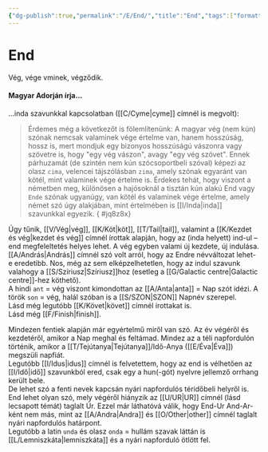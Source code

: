 ```yaml
---
{"dg-publish":true,"permalink":"/E/End/","title":"End","tags":["formatted🟢"],"created":"2023-10-17T08:29","updated":"2023-10-17T08:29"}
---
```



# End

Vég, vége vminek, végződik.  

#### Magyar Adorján írja...

...inda szavunkkal kapcsolatban ([[C/Cyme\|cyme]] címnél is megvolt):  
> Érdemes még a következőt is fölemlítenünk: A magyar vég (nem kún) szónak nemcsak valaminek vége értelme van, hanem hosszúság, hossz is, mert mondjuk egy bizonyos hosszúságú vászonra vagy szövetre is, hogy "egy vég vászon", avagy "egy vég szövet". Ennek párhuzamát (de szintén nem kún szócsoportbeli szóval) képezi az olasz `cima`, velencei tájszólásban `zima`, amely szónak egyaránt van kötél, mint valaminek vége értelme is. Érdekes tehát, hogy viszont a németben meg, különösen a hajósoknál a tisztán kún alakú End vagy `Ende` szónak ugyanúgy, van kötél és valaminek vége értelme, amely német szó úgy alakjában, mint értelmében is [[I/Inda\|inda]] szavunkkal egyezik.  { #jq8z8x}


  

Úgy tűnik, [[V/Vég\|vég]], [[K/Köt\|köt]], [[T/Tail\|tail]], valamint a [[K/Kezdet és vég\|kezdet és vég]] címnél írottak alapján, hogy az (inda helyett) ind-ul – end megfeleltetés helyes lehet. A vég egyben valami új kezdete, új indulása. [[A/András\|András]] címnél szó volt arról, hogy az Endre névváltozat lehet-e eredetibb. Nos, még az sem elképzelhetetlen, hogy az indul szavunk valahogy a [[S/Szíriusz\|Szíriusz]]hoz (esetleg a [[G/Galactic centre\|Galactic centre]]-hez köthető).  
A hindi `ant` = vég viszont kimondottan az [[A/Anta\|anta]] = Nap szót idézi. A török `son` = vég, halál szóban is a [[S/SZON\|SZON]] Napnév szerepel.  
Lásd még legutóbb [[K/Követ\|követ]] címnél írottakat is.  
Lásd még [[F/Finish\|finish]].  

Mindezen fentiek alapján már egyértelmű miről van szó. Az év végéről és kezdetéről, amikor a Nap meghal és feltámad. Mindez az a téli napfordulón történik, amikor a [[T/Tejútanya\|Tejútanya]]/Idő-Anya ([[E/Éva\|Éva]]) megszüli napfiát.  
Legutóbb [[I/Idus\|idus]] címnél is felvetettem, hogy az end is vélhetően az [[I/Idő\|idő]] szavunkból ered, csak egy a hun(-gót) nyelvre jellemző orrhang került bele.  
De lehet szó a fenti nevek kapcsán nyári napfordulós téridőbeli helyről is. End lehet olyan szó, mely végéről hiányzik az [[U/UR\|UR]] címnél (lásd lecsapott témát) taglalt Úr. Ezzel már láthatóvá válik, hogy End-Ur And-Ar-ként nem más, mint az [[A/Andra\|Andra]] és [[O/Other\|other]] címnél taglalt nyári napfordulós határpont.  
Legutóbb a latin `unda` és olasz `onda` = hullám szavak láttán is [[L/Lemniszkáta\|lemniszkáta]] és a nyári napforduló ötlött fel.  